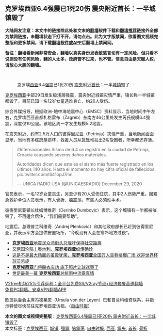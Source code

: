  <h2>克罗埃西亚6.4强震已1死20伤 震央附近首长：一半城镇毁了</h2> <p class="notice"><b>大陆网友注意：本文中的链接除此处和文末的<a href="https://github.com/bannedbook/fanqiang" >翻墙</a>软件下载和<a href="https://github.com/killgcd/justmysocks/blob/master/README.md">翻墙推荐</a>链接外全部为禁网链接，未翻墙状态下打不开，请勿点击。此为文字版禁闻，欲看图文视频完整版和更多禁闻，请下载<a href="https://github.com/bannedbook/fanqiang">翻墙软件或APP</a>后翻墙上禁闻网。</p><p>备注：翻墙看新闻非常安全，翻墙以真实身份发表敏感言论有一定风险，但只看不说则没有任何风险，翻的人太多，政府管不过来，也不管。信息自由是天赋人权，请放心大胆的翻墙。</b></p>  <div class="entry"> <br /> <figure><figcaption class="wp-caption-text">克罗埃<a href="https://www.bannedbook.org/bnews/tag/%E8%A5%BF%E4%BA%9A/" class="st_tag internal_tag" rel="tag" title="标签 西亚 下的日志">西亚</a>6.4<a href="https://www.bannedbook.org/bnews/tag/%e5%bc%ba%e9%9c%87/" class="st_tag internal_tag" rel="tag" title="标签 强震 下的日志">强震</a>已1死20伤 <a href="https://www.bannedbook.org/bnews/tag/%E9%9C%87%E5%A4%AE/" class="st_tag internal_tag" rel="tag" title="标签 震央 下的日志">震央</a>附近<a href="https://www.bannedbook.org/bnews/tag/%E9%A6%96%E9%95%BF/" class="st_tag internal_tag" rel="tag" title="标签 首长 下的日志">首长</a>：一半<a href="https://www.bannedbook.org/bnews/tag/%E5%9F%8E%E9%95%87/" class="st_tag internal_tag" rel="tag" title="标签 城镇 下的日志">城镇</a>毁了</figcaption></figure> <p><a href="https://www.bannedbook.org/bnews/tag/%E5%85%8B%E7%BD%97%E5%9F%83%E8%A5%BF%E4%BA%9A/" class="st_tag internal_tag" rel="tag" title="标签 克罗埃西亚 下的日志">克罗埃西亚</a>中部29日发生极浅层强震，震央附近城镇灾情严重，镇长称一半城镇都毁了，目前已知一名12岁女童遇难身亡，约20人受伤。</p> <p>综合外媒报导，根据欧洲-地中海地震中心（EMSC）资料显示，当地时间中午左右，克罗埃西亚首都札格雷布（Zagreb）东南方46公里处发生芮氏规模6.4强震，深度仅10公里。该地区周一才发生规模5.2地震。</p> <p>在震央附近、约有2.5万人口的彼得里尼亚（Petrinja）灾情严重，当地<span class='wp_keywordlink_affiliate'><a href="https://www.bannedbook.org/" title="新闻">新闻</a></span>画面显示，当地有多栋房屋损坏，救援人员从瓦砾堆拉出2名受困者，所幸都还存活。</p>  <blockquote class="twitter-tweet" data-width="550" data-dnt="true"> <p>#Internacionales Sismo de 6.4 se registró en la ciudad de  Petrinja, Croacia causando severos daños materiales.</p> <p>Autoridades dicen que este es el sismo más fuerte registrado en los últimos 140 años. Hasta el momento no hay cifra oficial de fallecidos. <br /> pic.twitter.com/lS41opJ7mn</p> <p>&mdash; UNICA RADIO USA (@UNICAESRADIO) December 29, 2020</p>  </blockquote> <p>官员表示，一名12岁女童丧生，另至少有20人受伤住院，其中2人伤势严重。据紧急救护单位人员表示，有人<a href="https://www.bannedbook.org/bnews/tag/%E9%AA%A8%E6%8A%98/" class="st_tag internal_tag" rel="tag" title="标签 骨折 下的日志">骨折</a>、<a href="https://www.bannedbook.org/bnews/tag/%E8%84%91%E9%9C%87%E8%8D%A1/" class="st_tag internal_tag" rel="tag" title="标签 脑震荡 下的日志">脑震荡</a>，有些人必须动手术。</p> <p>彼得里尼亚镇长杜姆博维奇（Derinko Dumbovic）表示，这个城镇有一半都被催毁了，不再适合居住，“我们需要帮助”。</p> <p>地震后，总理普兰科维奇（Andrej Plenkovic）和其他政府部长已赶到彼得里尼亚，并表示军方会提供安置场所，“今晚没有人会在寒冷地方过夜”。</p>  <ul class='op-related-articles' title='相关阅读'> <li><a href='https://www.bannedbook.org/bnews/baitai/20200322/1298349.html' target='_blank'><b>克罗埃西亚</b>地震民众涌街头总理吁保持社交距离</a></li> <li><a href='https://www.bannedbook.org/bnews/worldnews/20200226/1283566.html' target='_blank'>又两国沦陷！奥地利、<b>克罗埃西亚</b>纷传确诊</a></li> <li><a href='https://www.bannedbook.org/bnews/cnnews/20180719/974245.html' target='_blank'>这是不是最大场面的虽败犹荣，<b>克罗埃西亚</b>全国万人空巷挤爆广场 欢迎世界杯球员凯旋</a></li> <li><a href='https://www.bannedbook.org/bnews/cnnews/20180717/972988.html' target='_blank'><b>克罗埃西亚</b>门将脱衣庆功 底下照片让球迷哭了</a></li> <li><a href='https://www.bannedbook.org/bnews/sports/20180717/972765.html' target='_blank'>世足最美一幕 <b>克罗埃西亚</b>总统雨中流露真情</a></li> </ul> <p class="texttj"> <a href="https://www.bannedbook.org/forum23/topic22702.html" target="_blank">V2free机场25%引荐返利：全平台免费SS/V2ray节点+经济套餐高速翻墙</a><br/> <a href="https://github.com/bannedbook/fanqiang/wiki/%E7%A6%81%E9%97%BB%E7%BD%91%E5%AE%89%E5%8D%93%E7%BF%BB%E5%A2%99%E6%96%B0%E9%97%BBAPP" target="_blank">免费PC翻墙、安卓VPN翻墙APP</a></p><p>欧盟执委会主席冯德莱恩（Ursula von der Leyen）已和普兰科维奇联系，并指示特使尽快前往克罗埃西亚访视。（<a href="https://www.bannedbook.org/bnews/tag/%e8%87%aa%e7%94%b1%e6%97%b6%e6%8a%a5/" class="st_tag internal_tag" rel="tag" title="标签 自由时报 下的日志">自由时报</a>）</p><a name='sharetosocial'></a>       <div><b>本文的图文或视频完整版</b>：<a href='https://www.bannedbook.org/bnews/comments/20201230/1457422.html'>克罗埃西亚6.4强震已1死20伤 震央附近首长：一半城镇毁了</a></div>  </div><!--END ENTRY--> <div class="postfooter"> <div>本文标签：<a href="https://www.bannedbook.org/bnews/tag/%E5%85%8B%E7%BD%97%E5%9F%83%E8%A5%BF%E4%BA%9A/" rel="tag">克罗埃西亚</a>, <a href="https://www.bannedbook.org/bnews/tag/%E5%9F%8E%E9%95%87/" rel="tag">城镇</a>, <a href="https://www.bannedbook.org/bnews/tag/%e5%bc%ba%e9%9c%87/" rel="tag">强震</a>, <a href="https://www.bannedbook.org/bnews/tag/%E8%84%91%E9%9C%87%E8%8D%A1/" rel="tag">脑震荡</a>, <a href="https://www.bannedbook.org/bnews/tag/%e8%87%aa%e7%94%b1%e6%97%b6%e6%8a%a5/" rel="tag">自由时报</a>, <a href="https://www.bannedbook.org/bnews/tag/%E8%A5%BF%E4%BA%9A/" rel="tag">西亚</a>, <a href="https://www.bannedbook.org/bnews/tag/%E9%9C%87%E5%A4%AE/" rel="tag">震央</a>, <a href="https://www.bannedbook.org/bnews/tag/%E9%A6%96%E9%95%BF/" rel="tag">首长</a>, <a href="https://www.bannedbook.org/bnews/tag/%E9%AA%A8%E6%8A%98/" rel="tag">骨折</a></div>  </div><!--END POSTFOOTER--> 